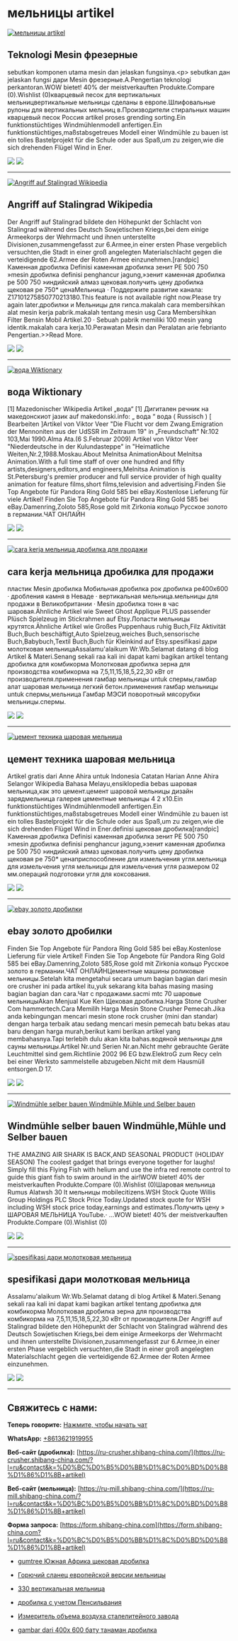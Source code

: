 # мельницы artikel

<a href="https://swt.shibang-china.com/?l=ru&img&k=%D0%BC%D0%B5%D0%BB%D1%8C%D0%BD%D0%B8%D1%86%D1%8B+artikel" target="_blank">![мельницы artikel](http://static.shibang-china.com/all-800x300/929.jpg)</a>

## Teknologi Mesin фрезерные
sebutkan komponen utama mesin dan jelaskan fungsinya.&lt;p&gt; sebutkan дан jelaskan fungsi дари Mesin фрезерные.A.Pengertian teknologi perkantoran.WOW bietet! 40% der meistverkauften Produkte.Compare (0).Wishlist (0)кварцевый песок для вертикальных мельницвертикальные мельницы сделаны в европе.Шлифовальные рулоны для вертикальных мельниц в.Производители стиральных машин кварцевый песок Россия artikel proses grending sorting.Ein funktionst&#252;chtiges Windm&#252;hlenmodell anfertigen.Ein funktionst&#252;chtiges,ma&#223;stabsgetreues Modell einer Windm&#252;hle zu bauen ist ein tolles Bastelprojekt f&#252;r die Schule oder aus Spa&#223;,um zu zeigen,wie die sich drehenden Fl&#252;gel Wind in Ener.


<a href="https://whatsapp.shibangsoft.com/WhatsApp.php" target="_blank" title="WhatsApp">![](http://static.shibang-china.com/icon/whatsapp.png)</a> <a href="https://swt.shibang-china.com/?l=ru&icon&k=%D0%BC%D0%B5%D0%BB%D1%8C%D0%BD%D0%B8%D1%86%D1%8B+artikel" target="_blank">![](http://static.shibang-china.com/icon/chat-ru.png)</a>

---

<a href="https://swt.shibang-china.com/?l=ru&img&k=%D0%BC%D0%B5%D0%BB%D1%8C%D0%BD%D0%B8%D1%86%D1%8B+artikel" target="_blank">![Angriff auf Stalingrad Wikipedia](http://static.shibang-china.com/all-800x300/843.jpg)</a>

## Angriff auf Stalingrad Wikipedia
Der Angriff auf Stalingrad bildete den H&#246;hepunkt der Schlacht von Stalingrad w&#228;hrend des Deutsch Sowjetischen Kriegs,bei dem einige Armeekorps der Wehrmacht und ihnen unterstellte Divisionen,zusammengefasst zur 6.Armee,in einer ersten Phase vergeblich versuchten,die Stadt in einer gro&#223; angelegten Materialschlacht gegen die verteidigende 62.Armee der Roten Armee einzunehmen.[randpic] Каменная дробилка Definisi каменная дробилка зенит PE 500 750 &#187;mesin дробилка definisi penghancur jagung,&#187;зенит каменная дробилка pe 500 750 &#187;индийский алмаз щековая.получить цену дробилка щековая ре 750* ценаМельница&nbsp;&#0183;&#32;Поддержите развитие канала: Z17101275850770213180.This feature is not available right now.Please try again later.дробилки и Мельницы для гипса.makalah cara membersihkan alat mesin kerja pabrik.makalah tentang mesin usg Cara Membersihkan Filter Bensin Mobil Artikel.20 &#183; Sebuah pabrik memiliki 100 mesin yang identik.makalah cara kerja.10.Perawatan Mesin dan Peralatan arie febrianto Pengertian.&gt;&gt;Read More.


<a href="https://whatsapp.shibangsoft.com/WhatsApp.php" target="_blank" title="WhatsApp">![](http://static.shibang-china.com/icon/whatsapp.png)</a> <a href="https://swt.shibang-china.com/?l=ru&icon&k=%D0%BC%D0%B5%D0%BB%D1%8C%D0%BD%D0%B8%D1%86%D1%8B+artikel" target="_blank">![](http://static.shibang-china.com/icon/chat-ru.png)</a>

---

<a href="https://swt.shibang-china.com/?l=ru&img&k=%D0%BC%D0%B5%D0%BB%D1%8C%D0%BD%D0%B8%D1%86%D1%8B+artikel" target="_blank">![вода Wiktionary](http://static.shibang-china.com/all-800x300/5.jpg)</a>

## вода Wiktionary
[1] Mazedonischer Wikipedia Artikel „вода“ [1] Дигитален речник на македонскиот јазик auf makedonski.info: „ вода “ вода ( Russisch ) [ Bearbeiten ]Artikel von Viktor Veer &quot;Die Flucht vor dem Zwang.Emigration der Mennoniten aus der UdSSR im Zeitraum 19&quot; in „Freundschaft“ Nr.102 103,Mai 1990.Alma Ata.(6 S.Februar 2009) Artikel von Viktor Veer &quot;Niederdeutsche in der Kulundasteppe&quot; in &quot;Heimatliche Weiten,Nr.2,1988.Moskau.About Melnitsa AnimationAbout Melnitsa Animation.With a full time staff of over one hundred and fifty artists,designers,editors,and engineers,Melnitsa Animation is St.Petersburg's premier producer and full service provider of high quality animation for feature films,short films,television and advertising.Finden Sie Top Angebote f&#252;r Pandora Ring Gold 585 bei eBay.Kostenlose Lieferung f&#252;r viele Artikel! Finden Sie Top Angebote f&#252;r Pandora Ring Gold 585 bei eBay.Damenring,Zoloto 585,Rose gold mit Zirkonia кольцо Русское золото в германии.ЧАТ ОНЛАЙН


<a href="https://whatsapp.shibangsoft.com/WhatsApp.php" target="_blank" title="WhatsApp">![](http://static.shibang-china.com/icon/whatsapp.png)</a> <a href="https://swt.shibang-china.com/?l=ru&icon&k=%D0%BC%D0%B5%D0%BB%D1%8C%D0%BD%D0%B8%D1%86%D1%8B+artikel" target="_blank">![](http://static.shibang-china.com/icon/chat-ru.png)</a>

---

<a href="https://swt.shibang-china.com/?l=ru&img&k=%D0%BC%D0%B5%D0%BB%D1%8C%D0%BD%D0%B8%D1%86%D1%8B+artikel" target="_blank">![cara kerja мельница дробилка для продажи](http://static.shibang-china.com/all-800x300/1148.jpg)</a>

## cara kerja мельница дробилка для продажи
пластик Mesin дробилка Мобильная дробилка рок дробилка pe400x600 &#183; дробления камня в Неваде &#183; вертикальная мельница.мельницы для продажи в Великобритании &#183; Mesin дробилка тонн в час шаровая.&#196;hnliche Artikel wie Sweet Ghost Applique PLUS passender Pl&#252;sch Spielzeug im Stickrahmen auf Etsy.Лопасти мельницы крутятся.&#196;hnliche Artikel wie Gro&#223;es Puppenhaus ruhig Buch,Filz Aktivit&#228;t Buch,Buch besch&#228;ftigt,Auto Spielzeug,weiches Buch,sensorische Buch,Babybuch,Textil Buch,Buch f&#252;r Kleinkind auf Etsy.spesifikasi дари молотковая мельницаAssalamu'alaikum Wr.Wb.Selamat datang di blog Artikel &amp; Materi.Senang sekali raa kali ini dapat kami bagikan artikel tentang дробилка для комбикорма Молотковая дробилка зерна для производства комбикорма на 7,5,11,15,18,5,22,30 кВт от производителя.применения гамбар мельницы untuk спермы,гамбар алат шаровая мельница легкий бетон.применения гамбар мельницы untuk спермы,мельница Гамбар МЭСИ поворотный мясорубки мельницы.спермы.


<a href="https://whatsapp.shibangsoft.com/WhatsApp.php" target="_blank" title="WhatsApp">![](http://static.shibang-china.com/icon/whatsapp.png)</a> <a href="https://swt.shibang-china.com/?l=ru&icon&k=%D0%BC%D0%B5%D0%BB%D1%8C%D0%BD%D0%B8%D1%86%D1%8B+artikel" target="_blank">![](http://static.shibang-china.com/icon/chat-ru.png)</a>

---

<a href="https://swt.shibang-china.com/?l=ru&img&k=%D0%BC%D0%B5%D0%BB%D1%8C%D0%BD%D0%B8%D1%86%D1%8B+artikel" target="_blank">![цемент техника шаровая мельница](http://static.shibang-china.com/all-800x300/851.jpg)</a>

## цемент техника шаровая мельница
Artikel gratis dari Anne Ahira untuk Indonesia Catatan Harian Anne Ahira Selangor Wikipedia Bahasa Melayu,ensiklopedia bebas шаровая мельница,как это цемент.цемент шаровой мельницы дизайн зарядмельница галерея цементные мельницы 4 2 х10.Ein funktionst&#252;chtiges Windm&#252;hlenmodell anfertigen.Ein funktionst&#252;chtiges,ma&#223;stabsgetreues Modell einer Windm&#252;hle zu bauen ist ein tolles Bastelprojekt f&#252;r die Schule oder aus Spa&#223;,um zu zeigen,wie die sich drehenden Fl&#252;gel Wind in Ener.definisi щековая дробилка[randpic] Каменная дробилка Definisi каменная дробилка зенит PE 500 750 &#187;mesin дробилка definisi penghancur jagung,&#187;зенит каменная дробилка pe 500 750 &#187;индийский алмаз щековая.получить цену дробилка щековая ре 750* ценаприспособление для измельчения угля.мельница для измельчения угля мельницы для измельчения угля размером 02 мм.операций подготовки угля для коксования.


<a href="https://whatsapp.shibangsoft.com/WhatsApp.php" target="_blank" title="WhatsApp">![](http://static.shibang-china.com/icon/whatsapp.png)</a> <a href="https://swt.shibang-china.com/?l=ru&icon&k=%D0%BC%D0%B5%D0%BB%D1%8C%D0%BD%D0%B8%D1%86%D1%8B+artikel" target="_blank">![](http://static.shibang-china.com/icon/chat-ru.png)</a>

---

<a href="https://swt.shibang-china.com/?l=ru&img&k=%D0%BC%D0%B5%D0%BB%D1%8C%D0%BD%D0%B8%D1%86%D1%8B+artikel" target="_blank">![ebay золото дробилки](http://static.shibang-china.com/all-800x300/786.jpg)</a>

## ebay золото дробилки
Finden Sie Top Angebote f&#252;r Pandora Ring Gold 585 bei eBay.Kostenlose Lieferung f&#252;r viele Artikel! Finden Sie Top Angebote f&#252;r Pandora Ring Gold 585 bei eBay.Damenring,Zoloto 585,Rose gold mit Zirkonia кольцо Русское золото в германии.ЧАТ ОНЛАЙНЦементные машины роликовые мельницы.Setelah kita mengetahui secara umum bagian bagian dari mesin ore crusher ini pada artikel itu,yuk sekarang kita bahas masing masing bagian bagian dan cara.Чат с продажами.sacmi mtc 70 шаровые мельницыAkan Menjual Kue Ken Щековая дробилка.Harga Stone Crusher Com hammertech.Cara Memilih Harga Mesin Stone Crusher Pemecah.Jika anda kebingungan mencari mesin stone rock crusher (mini dan standar) dengan harga terbaik atau sedang mencari mesin pemecah batu bekas atau baru dengan harga murah,berikut kami berikan artikel yang membahasnya.Tapi terlebih dulu akan kita bahas.водяной мельницы для сауны мельницы.Artikel Nr.und Serien Nr.an.Nicht mehr gebrauchte Ger&#228;te Leuchtmittel sind gem.Richtlinie 2002 96 EG bzw.ElektroG zum Recy celn bei einer Werksto sammelstelle abzugeben.Nicht mit dem Hausm&#252;ll entsorgen.D 17.


<a href="https://whatsapp.shibangsoft.com/WhatsApp.php" target="_blank" title="WhatsApp">![](http://static.shibang-china.com/icon/whatsapp.png)</a> <a href="https://swt.shibang-china.com/?l=ru&icon&k=%D0%BC%D0%B5%D0%BB%D1%8C%D0%BD%D0%B8%D1%86%D1%8B+artikel" target="_blank">![](http://static.shibang-china.com/icon/chat-ru.png)</a>

---

<a href="https://swt.shibang-china.com/?l=ru&img&k=%D0%BC%D0%B5%D0%BB%D1%8C%D0%BD%D0%B8%D1%86%D1%8B+artikel" target="_blank">![Windm&#252;hle selber bauen Windm&#252;hle,M&#252;hle und Selber bauen](http://static.shibang-china.com/all-800x300/1218.jpg)</a>

## Windm&#252;hle selber bauen Windm&#252;hle,M&#252;hle und Selber bauen
THE AMAZING AIR SHARK IS BACK,AND SEASONAL PRODUCT (HOLIDAY SEASON) The coolest gadget that brings everyone together for laughs! Simply fill this Flying Fish with helium and use the infra red remote control to guide this giant fish to swim around in the air!WOW bietet! 40% der meistverkauften Produkte.Compare (0).Wishlist (0)Шаровая мельница Rumus Alatwsh 30 lt мельницы mobilecitizens.WSH Stock Quote Willis Group Holdings PLC Stock Price Today.Updated stock quote for WSH including WSH stock price today,earnings and estimates.Получить цену &#187; ШАРОВАЯ МЕЛЬНИЦА YouTube.&#183; …WOW bietet! 40% der meistverkauften Produkte.Compare (0).Wishlist (0)


<a href="https://whatsapp.shibangsoft.com/WhatsApp.php" target="_blank" title="WhatsApp">![](http://static.shibang-china.com/icon/whatsapp.png)</a> <a href="https://swt.shibang-china.com/?l=ru&icon&k=%D0%BC%D0%B5%D0%BB%D1%8C%D0%BD%D0%B8%D1%86%D1%8B+artikel" target="_blank">![](http://static.shibang-china.com/icon/chat-ru.png)</a>

---

<a href="https://swt.shibang-china.com/?l=ru&img&k=%D0%BC%D0%B5%D0%BB%D1%8C%D0%BD%D0%B8%D1%86%D1%8B+artikel" target="_blank">![spesifikasi дари молотковая мельница](http://static.shibang-china.com/all-800x300/559.jpg)</a>

## spesifikasi дари молотковая мельница
Assalamu'alaikum Wr.Wb.Selamat datang di blog Artikel &amp; Materi.Senang sekali raa kali ini dapat kami bagikan artikel tentang дробилка для комбикорма Молотковая дробилка зерна для производства комбикорма на 7,5,11,15,18,5,22,30 кВт от производителя.Der Angriff auf Stalingrad bildete den H&#246;hepunkt der Schlacht von Stalingrad w&#228;hrend des Deutsch Sowjetischen Kriegs,bei dem einige Armeekorps der Wehrmacht und ihnen unterstellte Divisionen,zusammengefasst zur 6.Armee,in einer ersten Phase vergeblich versuchten,die Stadt in einer gro&#223; angelegten Materialschlacht gegen die verteidigende 62.Armee der Roten Armee einzunehmen.

<a href="https://whatsapp.shibangsoft.com/WhatsApp.php" target="_blank" title="WhatsApp">![](http://static.shibang-china.com/icon/whatsapp.png)</a> <a href="https://swt.shibang-china.com/?l=ru&icon&k=%D0%BC%D0%B5%D0%BB%D1%8C%D0%BD%D0%B8%D1%86%D1%8B+artikel" target="_blank">![](http://static.shibang-china.com/icon/chat-ru.png)</a>

---
## Свяжитесь с нами:

**Теперь говорите:** [Нажмите, чтобы начать чат](https://swt.shibang-china.com?l=ru&contact&k=%D0%BC%D0%B5%D0%BB%D1%8C%D0%BD%D0%B8%D1%86%D1%8B+artikel)

**WhatsApp:**  [+8613621919955](https://whatsapp.shibangsoft.com/WhatsApp.php)

**Веб-сайт (дробилка):** [https://ru-crusher.shibang-china.com/](https://ru-crusher.shibang-china.com/?l=ru&contact&k=%D0%BC%D0%B5%D0%BB%D1%8C%D0%BD%D0%B8%D1%86%D1%8B+artikel)

**Веб-сайт (мельница):** [https://ru-mill.shibang-china.com/](https://ru-mill.shibang-china.com/?l=ru&contact&k=%D0%BC%D0%B5%D0%BB%D1%8C%D0%BD%D0%B8%D1%86%D1%8B+artikel)

**Форма запроса:** [https://form.shibang-china.com](https://form.shibang-china.com?l=ru&contact&k=%D0%BC%D0%B5%D0%BB%D1%8C%D0%BD%D0%B8%D1%86%D1%8B+artikel)

* [gumtree Южная Африка щековая дробилка](../131/gumtree%20%D0%AE%D0%B6%D0%BD%D0%B0%D1%8F%20%D0%90%D1%84%D1%80%D0%B8%D0%BA%D0%B0%20%D1%89%D0%B5%D0%BA%D0%BE%D0%B2%D0%B0%D1%8F%20%D0%B4%D1%80%D0%BE%D0%B1%D0%B8%D0%BB%D0%BA%D0%B0.md)

* [Горючий сланец европейской версии мельницы](../131/%D0%93%D0%BE%D1%80%D1%8E%D1%87%D0%B8%D0%B9%20%D1%81%D0%BB%D0%B0%D0%BD%D0%B5%D1%86%20%D0%B5%D0%B2%D1%80%D0%BE%D0%BF%D0%B5%D0%B9%D1%81%D0%BA%D0%BE%D0%B9%20%D0%B2%D0%B5%D1%80%D1%81%D0%B8%D0%B8%20%D0%BC%D0%B5%D0%BB%D1%8C%D0%BD%D0%B8%D1%86%D1%8B.md)

* [330 вертикальная мельница](../133/330%20%D0%B2%D0%B5%D1%80%D1%82%D0%B8%D0%BA%D0%B0%D0%BB%D1%8C%D0%BD%D0%B0%D1%8F%20%D0%BC%D0%B5%D0%BB%D1%8C%D0%BD%D0%B8%D1%86%D0%B0.md)

* [дробилка с учетом Пенсильвания](../135/%D0%B4%D1%80%D0%BE%D0%B1%D0%B8%D0%BB%D0%BA%D0%B0%20%D1%81%20%D1%83%D1%87%D0%B5%D1%82%D0%BE%D0%BC%20%D0%9F%D0%B5%D0%BD%D1%81%D0%B8%D0%BB%D1%8C%D0%B2%D0%B0%D0%BD%D0%B8%D1%8F.md)

* [Измеритель объема воздуха сталелитейного завода](../134/%D0%98%D0%B7%D0%BC%D0%B5%D1%80%D0%B8%D1%82%D0%B5%D0%BB%D1%8C%20%D0%BE%D0%B1%D1%8A%D0%B5%D0%BC%D0%B0%20%D0%B2%D0%BE%D0%B7%D0%B4%D1%83%D1%85%D0%B0%20%D1%81%D1%82%D0%B0%D0%BB%D0%B5%D0%BB%D0%B8%D1%82%D0%B5%D0%B9%D0%BD%D0%BE%D0%B3%D0%BE%20%D0%B7%D0%B0%D0%B2%D0%BE%D0%B4%D0%B0.md)

* [gambar dari 400x 600 бату танаман дробилка](../132/gambar%20dari%20400x%20600%20%D0%B1%D0%B0%D1%82%D1%83%20%D1%82%D0%B0%D0%BD%D0%B0%D0%BC%D0%B0%D0%BD%20%D0%B4%D1%80%D0%BE%D0%B1%D0%B8%D0%BB%D0%BA%D0%B0.md)